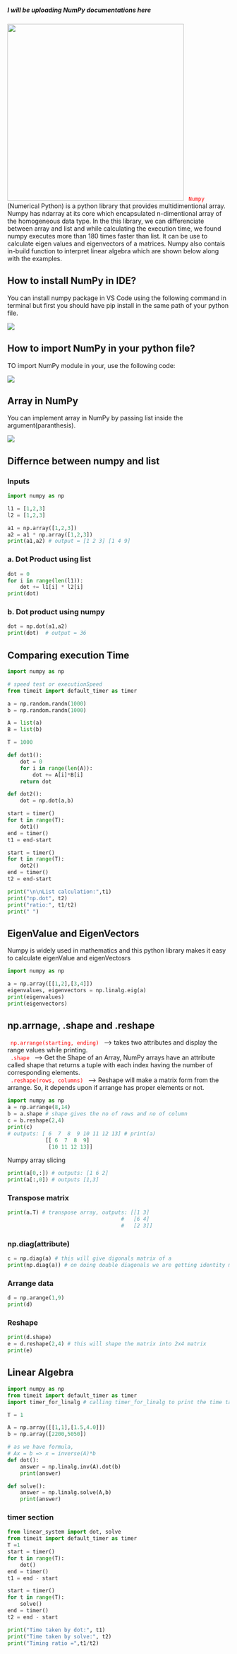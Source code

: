 ##### *I will be uploading NumPy documentations here*
<img src = "https://github.com/Sudippdn/Numpy/blob/main/Image/logo.png" height = 400, breadth = 500>
<code style="color: red"> Numpy </code>
(Numerical Python) is a python library that provides multidimentional array. Numpy has ndarray at its core which encapsulated n-dimentional array of the homogeneous data type. In the this library, we can differenciate between array and list and while calculating the execution time, we found numpy executes more than 180 times faster than list. It can be use to calculate eigen values and eigenvectors of a matrices. Numpy also contais in-build function to interpret linear algebra which are shown below along with the examples.

## How to install NumPy in IDE?
You can install numpy package in VS Code using the following command in terminal but first you should have pip install in the same path of your python file.

![](https://github.com/Sudippdn/Numpy/blob/main/Image/installNumpy.png)

## How to import NumPy in your python file?
TO import NumPy module in your, use the following code:

![](https://github.com/Sudippdn/Numpy/blob/main/Image/importNumpy.png)

## Array in NumPy
You can implement array in NumPy by passing list inside the argument(paranthesis).

![](https://github.com/Sudippdn/Numpy/blob/main/Image/ArrayinNumpy.png)
## Differnce between numpy and list

### Inputs
```python
import numpy as np 

l1 = [1,2,3]
l2 = [1,2,3]

a1 = np.array([1,2,3])
a2 = a1 * np.array([1,2,3])
print(a1,a2) # output = [1 2 3] [1 4 9]
```
### a. Dot Product using list
```python
dot = 0
for i in range(len(l1)):
    dot += l1[i] * l2[i]
print(dot)
```
### b. Dot product using numpy
```python
dot = np.dot(a1,a2)
print(dot)  # output = 36
```
## Comparing execution Time
```python
import numpy as np 

# speed test or executionSpeed
from timeit import default_timer as timer 

a = np.random.randn(1000)
b = np.random.randn(1000)

A = list(a)
B = list(b)

T = 1000

def dot1():
    dot = 0
    for i in range(len(A)):
        dot += A[i]*B[i]
    return dot

def dot2():
    dot = np.dot(a,b)

start = timer()
for t in range(T):
    dot1()
end = timer()
t1 = end-start

start = timer()
for t in range(T):
    dot2()
end = timer()
t2 = end-start

print("\n\nList calculation:",t1)
print("np.dot", t2)
print("ratio:", t1/t2)
print(" ")
```
## EigenValue and EigenVectors
Numpy is widely used in mathematics and this python library makes it easy to calculate eigenValue and eigenVectosrs
```python
import numpy as np 

a = np.array([[1,2],[3,4]])
eigenvalues, eigenvectors = np.linalg.eig(a)
print(eigenvalues)
print(eigenvectors)
```
## np.arrnage, .shape and .reshape
<code style="color: red"> np.arrange(starting, ending) </code> --> takes two attributes and display the range values while printing.                                                
        <code style="color: red"> .shape </code> --> Get the Shape of an Array​​, NumPy arrays have an attribute called shape that returns a tuple with each index having the number of corresponding elements.                              
<code style="color: red"> .reshape(rows, columns) </code> --> Reshape will make a matrix form from the arrange. So, it depends upon if arrange has proper elements or not.
```python
import numpy as np 
a = np.arrange(8,14)
b = a.shape # shape gives the no of rows and no of column
c = b.reshape(2,4)
print(c)
# outputs: [ 6  7  8  9 10 11 12 13] # print(a)
            [[ 6  7  8  9]
             [10 11 12 13]]
```
Numpy array slicing
```python
print(a[0,:]) # outputs: [1 6 2]
print(a[:,0]) # outputs [1,3]
```
### Transpose matrix
```python
print(a.T) # transpose array, outputs: [[1 3]
                                    #   [6 4]
                                    #   [2 3]]
```
### np.diag(attribute)
```python
c = np.diag(a) # this will give digonals matrix of a
print(np.diag(a)) # on doing double diagonals we are getting identity matrix  
```
### Arrange data
```python
d = np.arange(1,9)
print(d)
```
### Reshape 
```python
print(d.shape)
e = d.reshape(2,4) # this will shape the matrix into 2x4 matrix
print(e)
```
## Linear Algebra
```python
import numpy as np 
from timeit import default_timer as timer 
import timer_for_linalg # calling timer_for_linalg to print the time taken by each methods

T = 1

A = np.array([[1,1],[1.5,4.0]])
b = np.array([2200,5050])

# as we have formula, 
# Ax = b => x = inverse(A)*b
def dot():
    answer = np.linalg.inv(A).dot(b)
    print(answer)

def solve():
    answer = np.linalg.solve(A,b)
    print(answer)
```
### timer section
```python
from linear_system import dot, solve
from timeit import default_timer as timer 
T =1
start = timer()
for t in range(T):
    dot()
end = timer()
t1 = end - start

start = timer()
for t in range(T):
    solve()
end = timer()
t2 = end - start

print("Time taken by dot:", t1)
print("Time taken by solve:", t2)
print("Timing ratio =",t1/t2)
```

